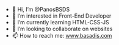 - 👋 Hi, I’m @PanosBSDS
- 👀 I’m interested in Front-End Developer
- 🌱 I’m currently learning HTML-CSS-JS
- 💞️ I’m looking to collaborate on websites
- 📫 How to reach me: www.basadis.com

<!---
PanosBSDS/PanosBSDS is a ✨ special ✨ repository because its `README.md` (this file) appears on your GitHub profile.
You can click the Preview link to take a look at your changes.
--->
